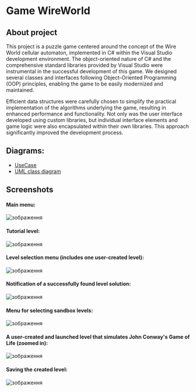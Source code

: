 # Game WireWorld
## About project
This project is a puzzle game centered around the concept of the Wire World cellular automaton, implemented in C# within the Visual Studio development environment. 
The object-oriented nature of C# and the comprehensive standard libraries provided by Visual Studio were instrumental in the successful development of this game.
We designed several classes and interfaces following Object-Oriented Programming (OOP) principles, enabling the game to be easily modernized and maintained.

Efficient data structures were carefully chosen to simplify the practical implementation of the algorithms underlying the game, resulting in enhanced performance and functionality.
Not only was the user interface developed using custom libraries, but individual interface elements and game logic were also encapsulated within their own libraries. 
This approach significantly improved the development process. 

## Diagrams:
* [UseCase](https://drive.google.com/file/d/1O18ldNhz5eA73RinErr-CxhfC3Nofwws/view?usp=drive_link)
* [UML class diagram](https://drive.google.com/file/d/1mZ3vosOoxwI4v3xILEMNYdOMzH_mtuuP/view?usp=drive_link)
 
## Screenshots
#### Main menu:
![зображення](https://github.com/user-attachments/assets/31546c61-0e32-4044-a249-3cb883225749)
#### Tutorial level:
![зображення](https://github.com/user-attachments/assets/e9e24a43-9623-49f5-9445-db51f6219ca2)
#### Level selection menu (includes one user-created level):
![зображення](https://github.com/user-attachments/assets/54fb7f70-8877-40ee-bda6-1984032abb4f)
#### Notification of a successfully found level solution:
![зображення](https://github.com/user-attachments/assets/4d621d70-aed4-46b5-9a96-17961bbdf783)
#### Menu for selecting sandbox levels:
![зображення](https://github.com/user-attachments/assets/c4152651-b06f-4896-8741-c36a59fc7219)
#### A user-created and launched level that simulates John Conway's Game of Life (zoomed in):
![зображення](https://github.com/user-attachments/assets/c2fd395a-6dd0-4572-bb70-0705cd6215a7)
#### Saving the created level:
![зображення](https://github.com/user-attachments/assets/efa6cd88-3c4f-449c-bf56-356a69e32899)
